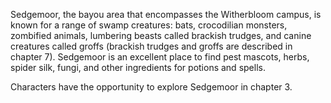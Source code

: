 Sedgemoor, the bayou area that encompasses the Witherbloom campus, is known for a range of swamp creatures: bats, crocodilian monsters, zombified animals, lumbering beasts called brackish trudges, and canine creatures called groffs (brackish trudges and groffs are described in chapter 7). Sedgemoor is an excellent place to find pest mascots, herbs, spider silk, fungi, and other ingredients for potions and spells.

Characters have the opportunity to explore Sedgemoor in chapter 3.